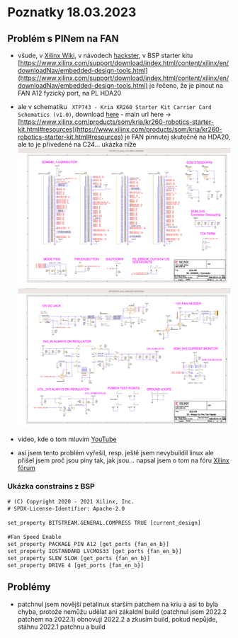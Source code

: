 # Poznatky 18.03.2023

## Problém s PINem na FAN

- všude, v [Xilinx Wiki](https://xilinx-wiki.atlassian.net/wiki/spaces/A/pages/1641152513/Kria+K26+SOM#Fan-Control), v návodech [hackster](https://www.hackster.io/whitney-knitter/add-peripheral-support-to-kria-kr260-vivado-2022-1-project-874960), v BSP starter kitu [https://www.xilinx.com/support/download/index.html/content/xilinx/en/downloadNav/embedded-design-tools.html](https://www.xilinx.com/support/download/index.html/content/xilinx/en/downloadNav/embedded-design-tools.html) je řečeno, že je pinout na FAN A12 fyzický port, na PL HDA20
- ale v schematiku ` XTP743 - Kria KR260 Starter Kit Carrier Card Schematics (v1.0)`, download [here](https://www.xilinx.com/member/forms/download/design-license.html?cid=bad0ada6-9a32-427e-a793-c68fed567427&filename=xtp743-kr260-schematic.zip) - main url here -> [https://www.xilinx.com/products/som/kria/kr260-robotics-starter-kit.html#resources](https://www.xilinx.com/products/som/kria/kr260-robotics-starter-kit.html#resources) je FAN pinnutej skutečně na HDA20, ale to je přivedené na C24... ukázka níže
  ![Schema 1](./images/20230318/20230318_KRIA_FAN_SCHEMA_1.png)
  ![Schema 2](./images/20230318/20230318_KRIA_FAN_SCHEMA_2.png)

- video, kde o tom mluvím [YouTube](https://youtu.be/5SWHivKPtBw)

- asi jsem tento problém vyřešil, resp. ještě jsem nevybuildil linux ale přišel jsem proč jsou piny tak, jak jsou... napsal jsem o tom na fóru [Xilinx fórum](https://support.xilinx.com/s/question/0D54U00006alUwcSAE/kria-som-kr260-starter-kit-schematic-pdf-vs-constrains-xdc-pin-confusion-possible-explanation-on-fan-pinout?language=en_US)

### Ukázka constrains z BSP

```
# (C) Copyright 2020 - 2021 Xilinx, Inc.
# SPDX-License-Identifier: Apache-2.0

set_property BITSTREAM.GENERAL.COMPRESS TRUE [current_design]

#Fan Speed Enable
set_property PACKAGE_PIN A12 [get_ports {fan_en_b}]
set_property IOSTANDARD LVCMOS33 [get_ports {fan_en_b}]
set_property SLEW SLOW [get_ports {fan_en_b}]
set_property DRIVE 4 [get_ports {fan_en_b}]

```

## Problémy

- patchnul jsem novější petalinux starším patchem na kriu a asi to byla chyba, protože nemůžu udělat ani zákaldní build (patchnul jsem 2022.2 patchem na 2022.1) obnovuji 2022.2 a zkusím build, pokud nepůjde, stáhnu 2022.1 patchnu a build
